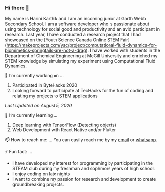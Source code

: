 ### Hi there 👋

My name is Harini Karthik and I am an incoming junior at Garth Webb Secondary School. I am a software developer who is passionate about using technology for social good and productivity and an avid participant in research. Last year, I have conducted a research project that I had showcased on the [Youth Science Canada Online STEM Fair] (https://makeprojects.com/ysc/project/computational-fluid-dynamics-for-biomimetics-springtails-are-not-a-drag). I have worked with students in the Department of Chemical Engineering at McGill University and enriched my STEM knowledge by simulating my experiment using Computational Fluid Dynamics. 

🔭 I’m currently working on ...
1. Participated in ByteHacks 2020
2. Looking forward to participate at TecHacks for the fun of coding and relating my projects to STEM applications

_Last Updated on August 5, 2020_

🌱 I’m currently learning ...
1. Deep learning with TensorFlow (Detecting objects)
2. Web Development with React Native and/or Flutter

📫 How to reach me: ...
You can easily reach me by my [email](hka747910@gmail.com) or [whatsapp](438-883-8172).

⚡ Fun fact: ...
* I have developed my interest for programming by participating in the STEAM club during my freshman and sophmore years of high school.
* I enjoy coding on late nights
* I want to combine my passion for research and development to create groundbreaking projects. 

